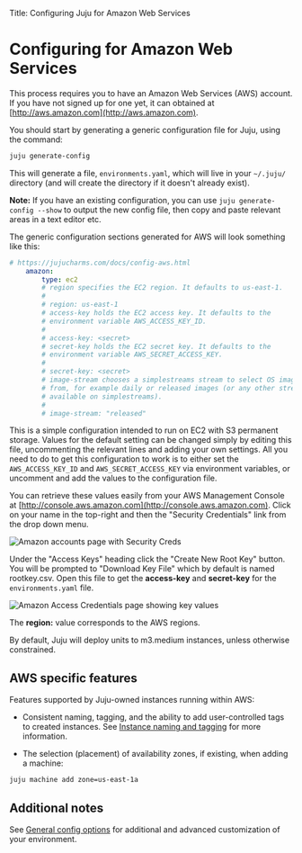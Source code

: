 Title: Configuring Juju for Amazon Web Services  

# Configuring for Amazon Web Services

This process requires you to have an Amazon Web Services (AWS) account. If you
have not signed up for one yet, it can obtained at
[http://aws.amazon.com](http://aws.amazon.com).

You should start by generating a generic configuration file for Juju, using the
command:

```bash
juju generate-config
```

This will generate a file, `environments.yaml`, which will live in your
`~/.juju/` directory (and will create the directory if it doesn't already
exist).

**Note:** If you have an existing configuration, you can use `juju
generate-config --show` to output the new config file, then copy and paste
relevant areas in a text editor etc.

The generic configuration sections generated for AWS will look something like
this:

```yaml
# https://jujucharms.com/docs/config-aws.html
    amazon:
        type: ec2
        # region specifies the EC2 region. It defaults to us-east-1.
        #
        # region: us-east-1
        # access-key holds the EC2 access key. It defaults to the
        # environment variable AWS_ACCESS_KEY_ID.
        #
        # access-key: <secret>
        # secret-key holds the EC2 secret key. It defaults to the
        # environment variable AWS_SECRET_ACCESS_KEY.
        #
        # secret-key: <secret>
        # image-stream chooses a simplestreams stream to select OS images
        # from, for example daily or released images (or any other stream
        # available on simplestreams).
        #
        # image-stream: "released"
```

This is a simple configuration intended to run on EC2 with S3 permanent
storage. Values for the default setting can be changed simply by editing this
file, uncommenting the relevant lines and adding your own settings. All you
need to do to get this configuration to work is to either set the
`AWS_ACCESS_KEY_ID` and `AWS_SECRET_ACCESS_KEY` via environment variables, or
uncomment and add the values to the configuration file.

You can retrieve these values easily from your AWS Management Console at
[http://console.aws.amazon.com](http://console.aws.amazon.com). Click on your
name in the top-right and then the "Security Credentials" link from the drop
down menu.

![Amazon accounts page with Security Creds](./media/getting_started-aws_security.png)

Under the "Access Keys" heading click the "Create New Root Key" button. You
will be prompted to "Download Key File" which by default is named rootkey.csv.
Open this file to get the **access-key** and **secret-key** for the
`environments.yaml` file.

![Amazon Access Credentials page showing key values](./media/getting_started-aws_keys.png)

The **region:** value corresponds to the AWS regions.

By default, Juju will deploy units to m3.medium instances, unless otherwise constrained.

## AWS specific features

Features supported by Juju-owned instances running within AWS:

- Consistent naming, tagging, and the ability to add user-controlled tags to
  created instances. See [Instance naming and tagging](config-tagging.html) for
  more information.

- The selection (placement) of availability zones, if existing, when adding a
  machine:

```bash
juju machine add zone=us-east-1a
```


## Additional notes

See [General config options](config-general.html) for additional and advanced
customization of your environment.
